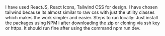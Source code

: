 I have used ReactJS, React Icons, Tailwind CSS for design. I have chosen tailwind because its almost similar to raw css with just the utility classes which makes the work simpler and easier. 
Steps to run  locally: Just install the packages using NPM i after downloading the zip or cloning via ssh key or https. It should run fine after using the command npm run dev. 
